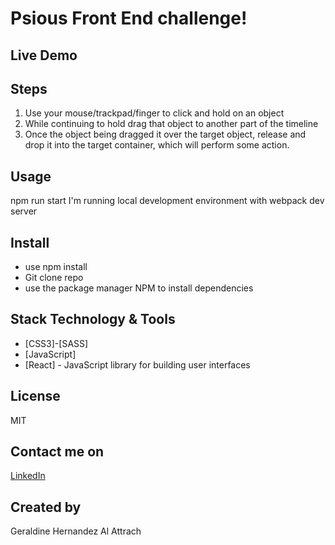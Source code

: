 # Psious Front End challenge! 

## Live Demo


## Steps
1. Use your mouse/trackpad/finger to click and hold on an object
2. While continuing to hold drag that object to another part of the timeline 
3. Once the object being dragged it over the target object, release and drop it into the target container, which will perform some action.

## Usage

npm run start
I'm running local development environment with webpack dev server
## Install

* use npm install
* Git clone repo
* use the package manager NPM to install dependencies


## Stack Technology & Tools

* [CSS3]-[SASS]
* [JavaScript]
* [React] - JavaScript library for building user interfaces


## License
MIT
## Contact me on
[LinkedIn](https://www.linkedin.com/in/geraldinealattrach/)
## Created by 
Geraldine Hernandez Al Attrach 